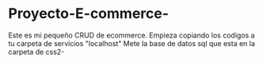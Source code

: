 # Proyecto-E-commerce-
Este es mi pequeño CRUD de ecommerce. 
Empieza copiando los codigos a tu carpeta de servicios "localhost" 
Mete la base de datos sql que esta en la carpeta de css2-
